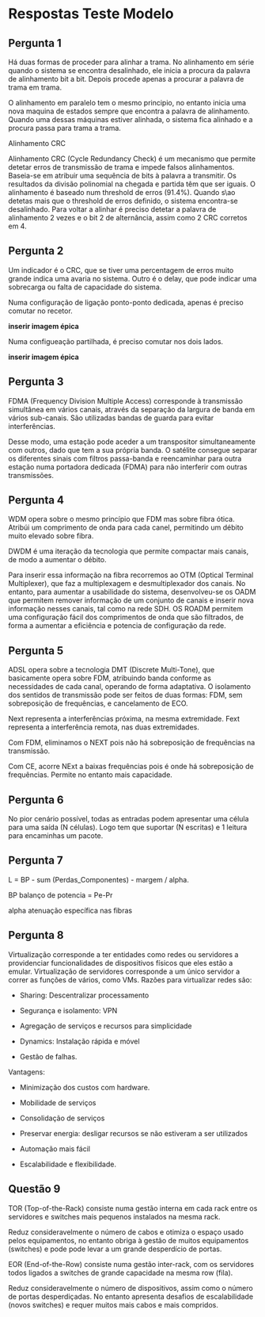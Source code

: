 # Respostas Teste Modelo

## Pergunta 1

Há duas formas de proceder para alinhar a trama. No alinhamento em série quando o sistema se encontra desalinhado, ele inicia a procura da palavra de alinhamento bit a bit. Depois procede apenas a procurar a palavra de trama em trama.

O alinhamento em paralelo tem o mesmo principio, no entanto inicia uma nova maquina de estados sempre que encontra a palavra de alinhamento. Quando uma dessas máquinas estiver alinhada, o sistema fica alinhado e a procura passa para trama a trama.

Alinhamento CRC

Alinhamento CRC (Cycle Redundancy Check) é um mecanismo que permite detetar erros de transmissão de trama e impede falsos alinhamentos.
Baseia-se em atribuir uma sequência de bits à palavra a transmitir. Os resultados da divisão polinomial na chegada e partida têm que ser iguais.
O alinhamento é baseado num threshold de erros (91.4%). Quando s\ao detetas mais que o threshold de erros definido, o sistema encontra-se desalinhado. Para voltar a alinhar é preciso detetar a palavra de alinhamento 2 vezes e o bit 2 de alternância, assim como 2 CRC corretos em 4.

## Pergunta 2

Um indicador é o CRC, que se tiver uma percentagem de erros muito grande indica uma avaria no sistema.
Outro é o delay, que pode indicar uma sobrecarga ou falta de capacidade do sistema.

Numa configuração de ligação ponto-ponto dedicada, apenas é preciso comutar no recetor.

**inserir imagem épica**

Numa configueação partilhada, é preciso comutar nos dois lados.

**inserir imagem épica**

## Pergunta 3

FDMA (Frequency Division Multiple Access) corresponde à transmissão simultânea em vários canais, através da separação da largura de banda em vários sub-canais. São utilizadas bandas de guarda para evitar interferências.

Desse modo, uma estação pode aceder a um transpositor simultaneamente com outros, dado que tem a sua própria banda. O satélite consegue separar os diferentes sinais com filtros passa-banda e reencaminhar para outra estação numa portadora dedicada (FDMA) para não interferir com outras transmissões.

## Pergunta 4

WDM opera sobre o mesmo princípio que FDM mas sobre fibra ótica. Atribúi um comprimento de onda para cada canel, permitindo um débito muito elevado sobre fibra.

DWDM é uma iteração da tecnologia que permite compactar mais canais, de modo a aumentar o débito.

Para inserir essa informação na fibra recorremos ao OTM (Optical Terminal Multiplexer), que faz a multiplexagem e desmultiplexador dos canais.
No entanto, para aumentar a usabilidade do sistema, desenvolveu-se os OADM que permitem remover informação de um conjunto de canais e inserir nova informação nesses canais, tal como na rede SDH.
OS ROADM permitem uma configuração fácil dos comprimentos de onda que são filtrados, de forma a aumentar a eficiência e potencia de configuração da rede.

## Pergunta 5

ADSL opera sobre a tecnologia DMT (Discrete Multi-Tone), que basicamente opera sobre FDM, atribuindo banda conforme as necessidades de cada canal, operando de forma adaptativa.
O isolamento dos sentidos de transmissão pode ser feitos de duas formas: FDM, sem sobreposição de frequências, e cancelamento de ECO.

Next representa a interferências próxima, na mesma extremidade. Fext representa a interferência remota, nas duas extremidades.

Com FDM, eliminamos o NEXT pois não há sobreposição de frequências na transmissão.

Com CE, acorre NExt a baixas frequências pois é onde há sobreposição de frequências. Permite no entanto mais capacidade.

## Pergunta 6

No pior cenário possível, todas as entradas podem apresentar uma célula para uma saída (N células). Logo tem que suportar (N escritas) e 1 leitura para encaminhas um pacote.

## Pergunta 7

L = BP - sum (Perdas_Componentes) - margem / alpha.

BP balanço de potencia = Pe-Pr

alpha atenuação específica nas fibras

## Pergunta 8

Virtualização corresponde a ter entidades como redes ou servidores a providenciar funcionalidades de dispositivos físicos que eles estão a emular.
Virtualização de servidores corresponde a um único servidor a correr as funções de vários, como VMs.
Razões para virtualizar redes são:

- Sharing: Descentralizar processamento

- Segurança e isolamento: VPN

- Agregação de serviços e recursos para simplicidade

- Dynamics: Instalação rápida e móvel

- Gestão de falhas.

Vantagens:

- Minimização dos custos com hardware.

- Mobilidade de serviços

- Consolidação de serviços

- Preservar energia: desligar recursos se não estiveram a ser utilizados

- Automação mais fácil

- Escalabilidade e flexibilidade.

## Questão 9

TOR (Top-of-the-Rack) consiste numa gestão interna em cada rack entre os servidores e switches mais pequenos instalados na mesma rack.

Reduz consideravelmente o número de cabos e otimiza o espaço usado pelos equipamentos, no entanto obriga à gestão de muitos equipamentos (switches) e pode pode levar a um grande desperdício de portas.

EOR (End-of-the-Row) consiste numa gestão inter-rack, com os servidores todos ligados a switches de grande capacidade na mesma row (fila).

Reduz consideravelmente o número de dispositivos, assim como o número de portas desperdiçadas. No entanto apresenta desafios de escalabilidade (novos switches) e requer muitos mais cabos e mais compridos.
